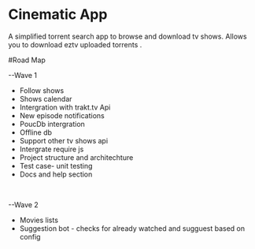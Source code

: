 # Cinematic App
A simplified torrent search app to browse and download tv shows. Allows you to download eztv uploaded torrents .
 
#Road Map

--Wave 1<br>
- Follow shows <br>
- Shows calendar <br>
- Intergration with trakt.tv Api <br>
- New episode notifications <br>
- PoucDb intergration<br>
- Offline db<br>
- Support other tv shows api<br>
- Intergrate require js <br>
- Project structure and architechture<br>
- Test case- unit testing<br>
- Docs and help section<br>
<br>

--Wave 2<br>
- Movies lists
- Suggestion bot - checks for already watched and sugguest based on config
